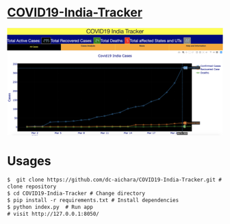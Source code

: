 # [COVID19-India-Tracker](https://covid19-india-tracker.herokuapp.com/)

<img src="images/web.png">

# Usages

```text
$  git clone https://github.com/dc-aichara/COVID19-India-Tracker.git # clone repository
$ cd COVID19-India-Tracker # Change directory
$ pip install -r requirements.txt # Install dependencies
$ python index.py  # Run app
# visit http://127.0.0.1:8050/
```
